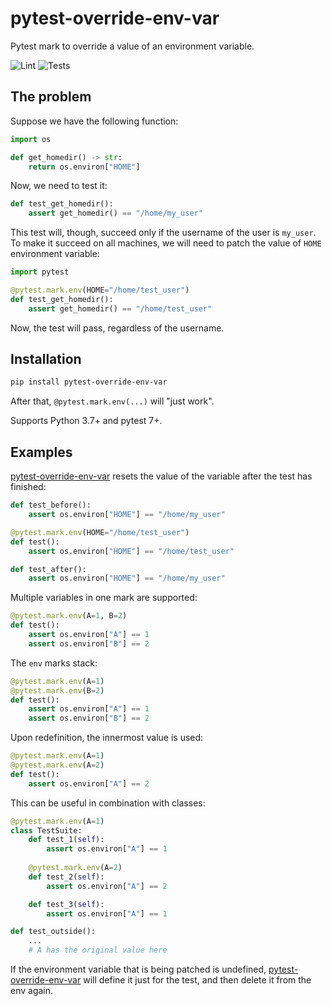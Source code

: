 # pytest-override-env-var
Pytest mark to override a value of an environment variable.

![Lint](https://github.com/karlosss/pytest-override-env-var/actions/workflows/lint.yml/badge.svg)
![Tests](https://github.com/karlosss/pytest-override-env-var/actions/workflows/test.yml/badge.svg)

## The problem

Suppose we have the following function:

```python
import os

def get_homedir() -> str:
    return os.environ["HOME"]
```

Now, we need to test it:

```python
def test_get_homedir():
    assert get_homedir() == "/home/my_user"
```

This test will, though, succeed only if the username of the user is `my_user`.
To make it succeed on all machines, we will need to patch the value of `HOME`
environment variable:

```python
import pytest

@pytest.mark.env(HOME="/home/test_user")
def test_get_homedir():
    assert get_homedir() == "/home/test_user"
```

Now, the test will pass, regardless of the username.

## Installation

```bash
pip install pytest-override-env-var
```
After that, `@pytest.mark.env(...)` will "just work".

Supports Python 3.7+ and pytest 7+.

## Examples

[pytest-override-env-var](https://github.com/karlosss/pytest-override-env-var) resets
the value of the variable after the test has finished:

```python
def test_before():
    assert os.environ["HOME"] == "/home/my_user"

@pytest.mark.env(HOME="/home/test_user")
def test():
    assert os.environ["HOME"] == "/home/test_user"

def test_after():
    assert os.environ["HOME"] == "/home/my_user"
```

Multiple variables in one mark are supported:
```python
@pytest.mark.env(A=1, B=2)
def test():
    assert os.environ["A"] == 1
    assert os.environ["B"] == 2
```

The `env` marks stack:
```python
@pytest.mark.env(A=1)
@pytest.mark.env(B=2)
def test():
    assert os.environ["A"] == 1
    assert os.environ["B"] == 2
```

Upon redefinition, the innermost value is used:
```python
@pytest.mark.env(A=1)
@pytest.mark.env(A=2)
def test():
    assert os.environ["A"] == 2
```

This can be useful in combination with classes:
```python
@pytest.mark.env(A=1)
class TestSuite:
    def test_1(self):
        assert os.environ["A"] == 1
        
    @pytest.mark.env(A=2)
    def test_2(self):
        assert os.environ["A"] == 2

    def test_3(self):
        assert os.environ["A"] == 1

def test_outside():
    ...
    # A has the original value here
```

If the environment variable that is being patched is undefined, 
[pytest-override-env-var](https://github.com/karlosss/pytest-override-env-var)
will define it just for the test, and then delete it from the env again.

